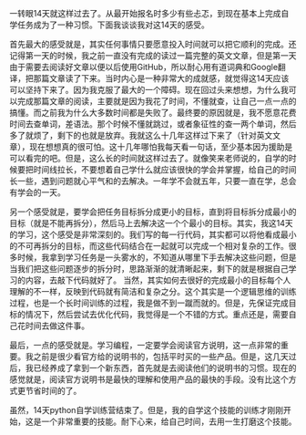   一转眼14天就这样过去了。从最开始报名时多少有些忐忑，到现在基本上完成自学任务成为了一种习惯。下面我谈谈我对这14天的感受。

  首先最大的感受就是，其实任何事情只要愿意投入时间就可以把它顺利的完成。还记得第一天的时候，我之前一直没有完成的读过一篇完整的英文文章，但是第一天由于需要去阅读好文章以便以后使用GitHub，所以耐心用有道词典和Google翻译，把那篇文章读了下来。当时内心是一种非常大的成就感，就觉得这14天应该可以坚持下来了。因为我克服了最大的一个障碍。现在回过头来想想，为什么我可以完成那篇文章的阅读，主要就是因为我花了时间，不懂就查，让自己一点一点的搞懂。而之前我为什么大多数时间都是失败了。最终要的原因就是，我不愿意花费时间去查单词，差语法。那个时候不懂就跳过，或者象征性的查一两个单词，然后多了就烦了，剩下的也就是放弃。我就这么十几年这样过下来了（针对英文文章），现在想想真的很可怕。这十几年哪怕我每天看一句话，至少基本因为援助是可以看完的吧。但是，这么长的时间就这样过去了。就像笑来老师说的，自学的时候要把时间线拉长，不要想着自己学什么就应该很快的学会并掌握，给自己的时间长一些，遇到问题就心平气和的去解决。一年学不会就五年，只要一直在学，总会有学会的一天。

  另一个感受就是，要学会把任务目标拆分成更小的目标，直到将目标拆分成最小的目标（就是不能再拆分），然后马上去解决这一个个最小的目标。其实，我这14天的学习，这个感受是非常深刻的。我们写的每一行代码，其实都可以将他看成最小的不可再拆分的目标，而这些代码结合在一起就可以完成一个相对复杂的工作。很多时候，我拿到学习任务是一头雾水的，不知道从哪里下手去解决这些问题，但是当我们把这些问题逐步的拆分时，思路渐渐的就清晰起来，剩下的就是根据自己学习的内容，去敲下代码就好了。
  当然，其实如何去很好的完成最小的目标每个人理解的不一样，反映到代码就有简洁和复杂之分。这个其实是一个逻辑思维的训练过程，也是一个长时间训练的过程，我是做不到一蹴而就的。但是，先保证完成目标的情况下，然后尝试去优化代码，我觉得是一个不错的方式。重点还是，需要自己花时间去做这件事。

  最后，一点的感受就是。学习编程，一定要学会阅读官方说明，这一点非常的重要。我之前是很少看官方给的说明书的，包括平时买的一些产品。但是，这几天过后，我已经养成了拿到一个新东西，首先就是去阅读他们的说明书的习惯。现在的感觉就是，阅读官方说明书是最快的理解和使用产品的最快的手段。没有比这个方式更节省时间的了。

  虽然，14天python自学训练营结束了。但是，我的自学这个技能的训练才刚刚开始，这是一个非常重要的技能。耐下心来，给自己时间，去用一生打磨这个技能。